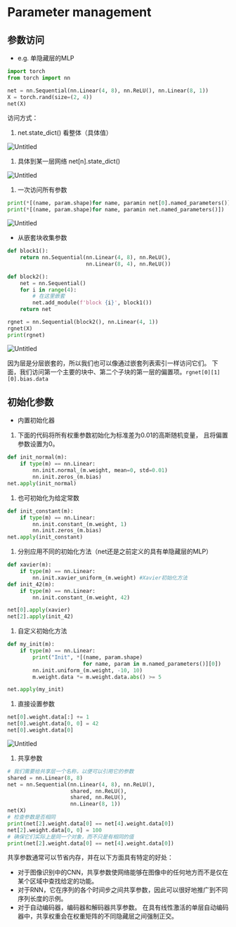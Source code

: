 # Parameter management

## 参数访问

- e.g. 单隐藏层的MLP

```python
import torch
from torch import nn

net = nn.Sequential(nn.Linear(4, 8), nn.ReLU(), nn.Linear(8, 1))
X = torch.rand(size=(2, 4))
net(X)
```

访问方式：

1. net.state_dict() 看整体（具体值）

![Untitled](Parameter%20management%20369a8b87cca34e56a0854b97312e75d8/Untitled.png)

1. 具体到某一层网络 net[n].state_dict()

![Untitled](Parameter%20management%20369a8b87cca34e56a0854b97312e75d8/Untitled%201.png)

1. 一次访问所有参数

```python
print(*[(name, param.shape)for name, paramin net[0].named_parameters()])
print(*[(name, param.shape)for name, paramin net.named_parameters()])
```

![Untitled](Parameter%20management%20369a8b87cca34e56a0854b97312e75d8/Untitled%202.png)

- 从嵌套块收集参数

```python
def block1():
    return nn.Sequential(nn.Linear(4, 8), nn.ReLU(),
                         nn.Linear(8, 4), nn.ReLU())

def block2():
    net = nn.Sequential()
    for i in range(4):
        # 在这里嵌套
        net.add_module(f'block {i}', block1())
    return net

rgnet = nn.Sequential(block2(), nn.Linear(4, 1))
rgnet(X)
print(rgnet)
```

![Untitled](Parameter%20management%20369a8b87cca34e56a0854b97312e75d8/Untitled%203.png)

因为层是分层嵌套的，所以我们也可以像通过嵌套列表索引一样访问它们。 下面，我们访问第一个主要的块中、第二个子块的第一层的偏置项。`rgnet[0][1][0].bias.data`

## 初始化参数

- 内置初始化器
1. 下面的代码将所有权重参数初始化为标准差为0.01的高斯随机变量， 且将偏置参数设置为0。

```python
def init_normal(m):
    if type(m) == nn.Linear:
        nn.init.normal_(m.weight, mean=0, std=0.01)
        nn.init.zeros_(m.bias)
net.apply(init_normal)
```

1. 也可初始化为给定常数  

```python
def init_constant(m):
    if type(m) == nn.Linear:
        nn.init.constant_(m.weight, 1)
        nn.init.zeros_(m.bias)
net.apply(init_constant)
```

1. 分别应用不同的初始化方法（net还是之前定义的具有单隐藏层的MLP）

```python
def xavier(m):
    if type(m) == nn.Linear:
        nn.init.xavier_uniform_(m.weight) #Xavier初始化方法
def init_42(m):
    if type(m) == nn.Linear:
        nn.init.constant_(m.weight, 42)

net[0].apply(xavier)
net[2].apply(init_42)     
```

1. 自定义初始化方法

```python
def my_init(m):
    if type(m) == nn.Linear:
        print("Init", *[(name, param.shape)
                        for name, param in m.named_parameters()][0])
        nn.init.uniform_(m.weight, -10, 10)
        m.weight.data *= m.weight.data.abs() >= 5

net.apply(my_init)
```

1. 直接设置参数

```python
net[0].weight.data[:] += 1
net[0].weight.data[0, 0] = 42
net[0].weight.data[0]
```

![Untitled](Parameter%20management%20369a8b87cca34e56a0854b97312e75d8/Untitled%204.png)

1. 共享参数

```python
# 我们需要给共享层一个名称，以便可以引用它的参数
shared = nn.Linear(8, 8)
net = nn.Sequential(nn.Linear(4, 8), nn.ReLU(),
                    shared, nn.ReLU(),
                    shared, nn.ReLU(),
                    nn.Linear(8, 1))
net(X)
# 检查参数是否相同
print(net[2].weight.data[0] == net[4].weight.data[0])
net[2].weight.data[0, 0] = 100
# 确保它们实际上是同一个对象，而不只是有相同的值
print(net[2].weight.data[0] == net[4].weight.data[0])
```

共享参数通常可以节省内存，并在以下方面具有特定的好处：

- 对于图像识别中的CNN，共享参数使网络能够在图像中的任何地方而不是仅在某个区域中查找给定的功能。
- 对于RNN，它在序列的各个时间步之间共享参数，因此可以很好地推广到不同序列长度的示例。
- 对于自动编码器，编码器和解码器共享参数。 在具有线性激活的单层自动编码器中，共享权重会在权重矩阵的不同隐藏层之间强制正交。